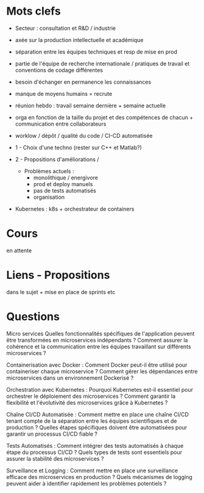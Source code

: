 # Mots clefs
- Secteur : consultation et R&D / industrie
- axée sur la production intellectuelle et académique 
- séparation entre les équipes techniques et resp de mise en prod 
- partie de l'équipe de recherche internationale / pratiques de travail et conventions de codage différentes
- besoin d'échanger en permanence les connaissances
- manque de moyens humains = recrute
- réunion hebdo : travail semaine dernière + semaine actuelle
- orga en fonction de la taille du projet et des compétences de chacun + communication entre collaborateurs
  
- worklow / dépôt / qualité du code / CI-CD automatisée

- 1 - Choix d'une techno (rester sur C++ et Matlab?) 
- 2 - Propositions d'améliorations /
  
  - Problèmes actuels : 
    - monolithique / energivore
    - prod et deploy manuels
    - pas de tests automatisés
    - organisation
  
- Kubernetes : k8s + orchestrateur de containers

# Cours 
en attente

# Liens - Propositions
dans le sujet
+
mise en place de sprints etc 

# Questions

Micro services
Quelles fonctionnalités spécifiques de l'application peuvent être transformées en microservices indépendants ?
Comment assurer la cohérence et la communication entre les équipes travaillant sur différents microservices ?

Containerisation avec Docker :
Comment Docker peut-il être utilisé pour containeriser chaque microservice ?
Comment gérer les dépendances entre microservices dans un environnement Dockerisé ?

Orchestration avec Kubernetes :
Pourquoi Kubernetes est-il essentiel pour orchestrer le déploiement des microservices ?
Comment garantir la flexibilité et l'évolutivité des microservices grâce à Kubernetes ?

Chaîne CI/CD Automatisée :
Comment mettre en place une chaîne CI/CD tenant compte de la séparation entre les équipes scientifiques et de production ?
Quelles étapes spécifiques doivent être automatisées pour garantir un processus CI/CD fiable ?

Tests Automatisés :
Comment intégrer des tests automatisés à chaque étape du processus CI/CD ?
Quels types de tests sont essentiels pour assurer la stabilité des microservices ?

Surveillance et Logging :
Comment mettre en place une surveillance efficace des microservices en production ?
Quels mécanismes de logging peuvent aider à identifier rapidement les problèmes potentiels ?
